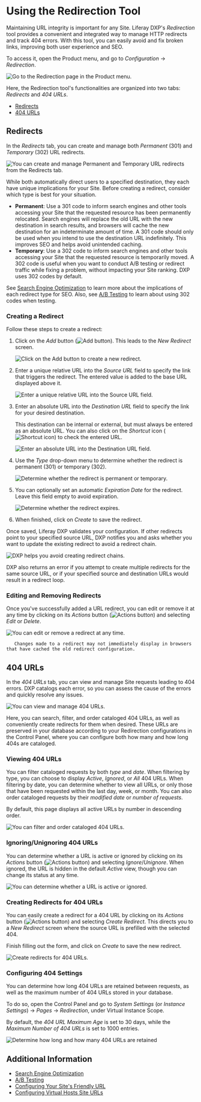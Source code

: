 # Using the Redirection Tool

Maintaining URL integrity is important for any Site. Liferay DXP's *Redirection* tool provides a convenient and integrated way to manage HTTP redirects and track 404 errors. With this tool, you can easily avoid and fix broken links, improving both user experience and SEO.

To access it, open the Product menu, and go to *Configuration* &rarr; *Redirection*.

![Go to the Redirection page in the Product menu.](./using-the-redirection-tool/images/01.png)

Here, the Redirection tool's functionalities are organized into two tabs: *Redirects* and *404 URLs*.

* [Redirects](#redirects)
* [404 URLs](#404-urls)

## Redirects

In the *Redirects* tab, you can create and manage both *Permanent* (301) and *Temporary* (302) URL redirects.

![You can create and manage Permanent and Temporary URL redirects from the Redirects tab.](./using-the-redirection-tool/images/02.png)

While both automatically direct users to a specified destination, they each have unique implications for your Site. Before creating a redirect, consider which type is best for your situation.

* **Permanent**: Use a 301 code to inform search engines and other tools accessing your Site that the requested resource has been permanently relocated. Search engines will replace the old URL with the new destination in search results, and browsers will cache the new destination for an indeterminate amount of time. A 301 code should only be used when you intend to use the destination URL indefinitely. This improves SEO and helps avoid unintended caching.
* **Temporary**: Use a 302 code to inform search engines and other tools accessing your Site that the requested resource is temporarily moved. A 302 code is useful when you want to conduct A/B testing or redirect traffic while fixing a problem, without impacting your Site ranking. DXP uses 302 codes by default.

See [Search Engine Optimization](./search_engine_optimization.html) to learn more about the implications of each redirect type for SEO. Also, see [A/B Testing](./ab_testing.html) to learn about using 302 codes when testing.

### Creating a Redirect

Follow these steps to create a redirect:

1. Click on the *Add* button (![Add button](../../images/icon-add.png)). This leads to the *New Redirect* screen.

   ![Click on the Add button to create a new redirect.](./using-the-redirection-tool/images/03.png)

1. Enter a unique relative URL into the *Source URL* field to specify the link that triggers the redirect. The entered value is added to the base URL displayed above it.

   ![Enter a unique relative URL into the Source URL field.](./using-the-redirection-tool/images/04.png)

1. Enter an absolute URL into the *Destination URL* field to specify the link for your desired destination.

   This destination can be internal or external, but must always be entered as an absolute URL. You can also click on the *Shortcut* icon (![Shortcut icon](../../images/icon-shortcut.png)) to check the entered URL.

   ![Enter an absolute URL into the Destination URL field.](./using-the-redirection-tool/images/05.png)

1. Use the *Type* drop-down menu to determine whether the redirect is permanent (301) or temporary (302).

   ![Determine whether the redirect is permanent or temporary.](./using-the-redirection-tool/images/06.png)

1. You can optionally set an automatic *Expiration Date* for the redirect. Leave this field empty to avoid expiration.

   ![Determine whether the redirect expires.](./using-the-redirection-tool/images/07.png)

1. When finished, click on *Create* to save the redirect.

Once saved, Liferay DXP validates your configuration. If other redirects point to your specified source URL, DXP notifies you and asks whether you want to update the existing redirect to avoid a redirect chain.

![DXP helps you avoid creating redirect chains.](./using-the-redirection-tool/images/08.png)

DXP also returns an error if you attempt to create multiple redirects for the same source URL, or if your specified source and destination URLs would result in a redirect loop.

### Editing and Removing Redirects

Once you've successfully added a URL redirect, you can edit or remove it at any time by clicking on its *Actions* button (![Actions button](../../images/icon-actions.png)) and selecting *Edit* or *Delete*.

![You can edit or remove a redirect at any time.](./using-the-redirection-tool/images/09.png)

```note::
   Changes made to a redirect may not immediately display in browsers that have cached the old redirect configuration.
```

## 404 URLs

In the *404 URLs* tab, you can view and manage Site requests leading to 404 errors. DXP catalogs each error, so you can assess the cause of the errors and quickly resolve any issues.

![You can view and manage 404 URLs.](./using-the-redirection-tool/images/10.png)

Here, you can search, filter, and order cataloged 404 URLs, as well as conveniently create redirects for them when desired. These URLs are preserved in your database according to your Redirection configurations in the Control Panel, where you can configure both how many and how long 404s are cataloged.

### Viewing 404 URLs

You can filter cataloged requests by both *type* and *date*. When filtering by type, you can choose to display *Active*, *Ignored*, or *All* 404 URLs. When filtering by date, you can determine whether to view all URLs, or only those that have been requested within the last day, week, or month. You can also order cataloged requests by their *modified date* or *number of requests*.

By default, this page displays all active URLs by number in descending order.

![You can filter and order cataloged 404 URLs.](./using-the-redirection-tool/images/11.png)

### Ignoring/Unignoring 404 URLs

You can determine whether a URL is active or ignored by clicking on its *Actions* button (![Actions button](../../images/icon-actions.png)) and selecting *Ignore*/*Unignore*. When ignored, the URL is hidden in the default *Active* view, though you can change its status at any time.

![You can determine whether a URL is active or ignored.](./using-the-redirection-tool/images/12.png)

### Creating Redirects for 404 URLs

You can easily create a redirect for a 404 URL by clicking on its *Actions* button (![Actions button](../../images/icon-actions.png)) and selecting *Create Redirect*. This directs you to a *New Redirect* screen where the source URL is prefilled with the selected 404.

Finish filling out the form, and click on *Create* to save the new redirect.

![Create redirects for 404 URLs.](./using-the-redirection-tool/images/13.png)

### Configuring 404 Settings

You can determine how long 404 URLs are retained between requests, as well as the maximum number of 404 URLs stored in your database.

To do so, open the Control Panel and go to *System Settings* (or *Instance Settings*) &rarr; *Pages* &rarr; *Redirection*, under Virtual Instance Scope.

By default, the *404 URL Maximum Age* is set to 30 days, while the *Maximum Number of 404 URLs* is set to 1000 entries.

![Determine how long and how many 404 URLs are retained](./using-the-redirection-tool/images/14.png)

## Additional Information

* [Search Engine Optimization](./search_engine_optimization.html)
* [A/B Testing](./ab_testing.html)
* [Configuring Your Site's Friendly URL](./../site-settings/managing-site-urls/configuring-your-sites-friendly-url.md)
* [Configuring Virtual Hosts Site URLs](./../site-settings/managing-site-urls/configuring-virtual-hosts-site-urls.md)
